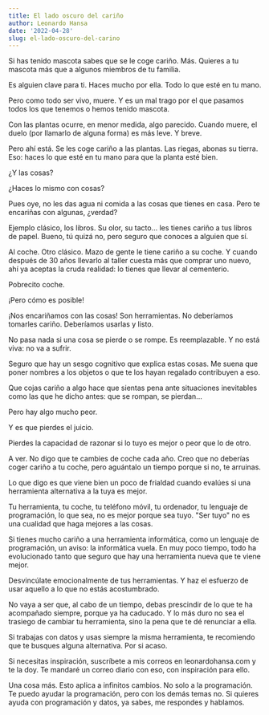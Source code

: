 ```yaml
---
title: El lado oscuro del cariño
author: Leonardo Hansa
date: '2022-04-28'
slug: el-lado-oscuro-del-carino
---
```


Si has tenido mascota sabes que se le coge cariño. Más. Quieres a tu mascota más que a algunos miembros de tu familia. 

Es alguien clave para ti. Haces mucho por ella. Todo lo que esté en tu mano.

Pero como todo ser vivo, muere. Y es un mal trago por el que pasamos todos los que tenemos o hemos tenido mascota.


Con las plantas ocurre, en menor medida, algo parecido. Cuando muere, el duelo (por llamarlo de alguna forma) es más leve. Y breve.

Pero ahí está. Se les coge cariño a las plantas. Las riegas, abonas su tierra. Eso: haces lo que esté en tu mano para que la planta esté bien. 


¿Y las cosas?

¿Haces lo mismo con cosas?

Pues oye, no les das agua ni comida a las cosas que tienes en casa. Pero te encariñas con algunas, ¿verdad?

Ejemplo clásico, los libros. Su olor, su tacto... les tienes cariño a tus libros de papel. Bueno, tú quizá no, pero seguro que conoces a alguien que sí. 

Al coche. Otro clásico. Mazo de gente le tiene cariño a su coche. Y cuando después de 30 años llevarlo al taller cuesta más que comprar uno nuevo, ahí ya aceptas la cruda realidad: lo tienes que llevar al cementerio. 

Pobrecito coche. 


¡Pero cómo es posible!

¡Nos encariñamos con las cosas! Son herramientas. No deberíamos tomarles cariño. Deberíamos usarlas y listo.

No pasa nada si una cosa se pierde o se rompe. Es reemplazable. Y no está viva: no va a sufrir. 


Seguro que hay un sesgo cognitivo que explica estas cosas. Me suena que poner nombres a los objetos o que te los hayan regalado contribuyen a eso. 

Que cojas cariño a algo hace que sientas pena ante situaciones inevitables como las que he dicho antes: que se rompan, se pierdan...

Pero hay algo mucho peor. 

Y es que pierdes el juicio. 

Pierdes la capacidad de razonar si lo tuyo es mejor o peor que lo de otro. 

A ver. No digo que te cambies de coche cada año. Creo que no deberías coger cariño a tu coche, pero aguántalo un tiempo porque si no, te arruinas. 

Lo que digo es que viene bien un poco de frialdad cuando evalúes si una herramienta alternativa a la tuya es mejor. 

Tu herramienta, tu coche, tu teléfono móvil, tu ordenador, tu lenguaje de programación, lo que sea, no es mejor porque sea tuyo. "Ser tuyo" no es una cualidad que haga mejores a las cosas.


Si tienes mucho cariño a una herramienta informática, como un lenguaje de programación, un aviso: la informática vuela. En muy poco tiempo, todo ha evolucionado tanto que seguro que hay una herramienta nueva que te viene mejor. 

Desvincúlate emocionalmente de tus herramientas.  Y haz el esfuerzo de usar aquello a lo que no estás acostumbrado. 

No vaya a ser que, al cabo de un tiempo, debas prescindir de lo que te ha acompañado siempre, porque ya ha caducado. Y lo más duro no sea el trasiego de cambiar tu herramienta, sino la pena que te dé renunciar a ella.


Si trabajas con datos y usas siempre la misma herramienta, te recomiendo que te busques alguna alternativa. Por si acaso. 

Si necesitas inspiración, suscríbete a mis correos en leonardohansa.com y te la doy. Te mandaré un correo diario con eso, con inspiración para ello.



Una cosa más. Esto aplica a infinitos cambios. No solo a la programación. Te puedo ayudar la programación, pero con los demás temas no. Si quieres ayuda con programación y datos, ya sabes, me respondes y hablamos.